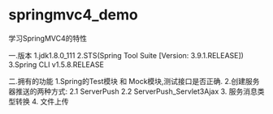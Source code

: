 # springmvc4_demo
学习SpringMVC4的特性

一.版本
1.jdk1.8.0_111
2.STS(Spring Tool Suite [Version: 3.9.1.RELEASE])
3.Spring CLI v1.5.8.RELEASE

二.拥有的功能
1.Spring的Test模块 和 Mock模块,测试接口是否正确.
2.创建服务器推送的两种方式:
2.1 ServerPush
2.2 ServerPush_Servlet3Ajax
3. 服务消息类型转换
4. 文件上传
